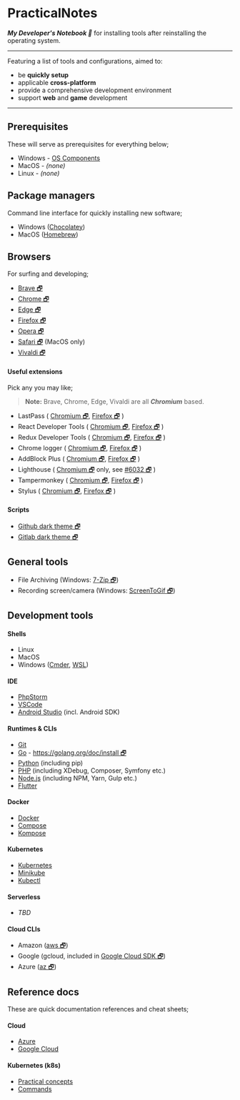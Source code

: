 # PracticalNotes
___My Developer's Notebook 📓___ 
for installing tools after reinstalling the operating system.

---

Featuring a list of tools and configurations, aimed to:
- be __quickly setup__
- applicable __cross-platform__
- provide a comprehensive development environment
- support __web__ and __game__ development

---

## Prerequisites

These will serve as prerequisites for everything below;

- Windows - [OS Components](./OsComponents/Windows.md)
- MacOS - _(none)_
- Linux - _(none)_

## Package managers

Command line interface for quickly installing new software;

- Windows ([Chocolatey](./PackageManagers/Chocolatey.md))
- MacOS ([Homebrew](./PackageManagers/Homebrew.md))

## Browsers

For surfing and developing;

- [Brave 🗗](https://brave.com/)
- [Chrome 🗗](https://www.google.com/chrome/)
- [Edge 🗗](https://www.microsoft.com/edge)
- [Firefox 🗗](https://www.mozilla.org)
- [Opera 🗗](https://www.opera.com)
- [Safari 🗗](https://www.apple.com/safari/) (MacOS only)
- [Vivaldi 🗗](Browsers/Vivaldi.md)

#### Useful extensions

Pick any you may like;

> __Note:__ Brave, Chrome, Edge, Vivaldi are all ___Chromium___ based.

- LastPass 
(
[Chromium 🗗](https://chrome.google.com/webstore/detail/lastpass-free-password-ma/hdokiejnpimakedhajhdlcegeplioahd),
[Firefox 🗗](https://addons.mozilla.org/en-GB/firefox/addon/lastpass-password-manager/)
)
- React Developer Tools (
[Chromium 🗗](https://chrome.google.com/webstore/detail/react-developer-tools/fmkadmapgofadopljbjfkapdkoienihi),
[Firefox 🗗](https://addons.mozilla.org/en-GB/firefox/addon/react-devtools/)
)
- Redux Developer Tools (
[Chromium 🗗](https://chrome.google.com/webstore/detail/redux-devtools/lmhkpmbekcpmknklioeibfkpmmfibljd),
[Firefox 🗗](https://addons.mozilla.org/en-GB/firefox/addon/reduxdevtools/)
)
- Chrome logger (
[Chromium 🗗](https://chrome.google.com/webstore/detail/chrome-logger/noaneddfkdjfnfdakjjmocngnfkfehhd),
[Firefox 🗗](https://addons.mozilla.org/en-GB/firefox/addon/chromelogger/)
)
- AddBlock Plus (
[Chromium 🗗](https://chrome.google.com/webstore/detail/adblock-plus/cfhdojbkjhnklbpkdaibdccddilifddb),
[Firefox 🗗](https://addons.mozilla.org/en-GB/firefox/addon/adblock-plus)
)
- Lighthouse (
[Chromium 🗗](https://chrome.google.com/webstore/detail/lighthouse/blipmdconlkpinefehnmjammfjpmpbjk?hl=en) only, see
[#6032 🗗](https://github.com/GoogleChrome/lighthouse/issues/6032)
)
- Tampermonkey (
[Chromium 🗗](https://chrome.google.com/webstore/detail/tampermonkey/dhdgffkkebhmkfjojejmpbldmpobfkfo?hl=en), 
[Firefox 🗗](https://addons.mozilla.org/en-GB/firefox/addon/tampermonkey/)
)
- Stylus (
[Chromium 🗗](https://chrome.google.com/webstore/detail/stylus/clngdbkpkpeebahjckkjfobafhncgmne?hl=en), 
[Firefox 🗗](https://addons.mozilla.org/en-GB/firefox/addon/styl-us/)
)

#### Scripts

- [Github dark theme 🗗](https://github.com/StylishThemes/GitHub-Dark-Script/blob/master/README.md)
- [Gitlab dark theme 🗗](https://gitlab.com/vednoc/dark-gitlab)

## General tools

- File Archiving (Windows: [7-Zip 🗗](https://www.7-zip.org/download.html))
- Recording screen/camera (Windows: [ScreenToGif 🗗](https://github.com/NickeManarin/ScreenToGif))

## Development tools
   
[//]: # (Note that the order of these does matter, when seperated by a new line)

[//]: # (Dependencies: none)
#### Shells

- Linux
- MacOS
- Windows ([Cmder](./Shells/Cmder.md), [WSL](./Shells/Wsl.md))

[//]: # (Dependencies: Shells)
#### IDE
- [PhpStorm](Ide/PhpStorm.md)
- [VSCode](Ide/VsCode.md)
- [Android Studio](Ide/AndroidStudio.md) (incl. Android SDK)
   
[//]: # (Dependencies: WSL)
#### Runtimes & CLIs
- [Git](./DevTools/Git.md)
- [Go](./DevTools/GoLang.md) - [https://golang.org/doc/install 🗗](https://golang.org/doc/install)
- [Python](./DevTools/Python.md) (including pip)
- [PHP](./DevTools/Php.md) (including XDebug, Composer, Symfony etc.)
- [Node.js](./DevTools/Node.md) (including NPM, Yarn, Gulp etc.)
- [Flutter](./DevTools/Flutter.md)

[//]: # (Dependencies: Go)
#### Docker
- [Docker](./DevTools/Docker.md)
- [Compose](./DevTools/Docker.md#Install-Compose-Docker-Composer)
- [Kompose](./DevTools/Docker.md#Install-Kompose-Kubernetes-Composer)

[//]: # (Dependencies: Hypervisor)
#### Kubernetes 
- [Kubernetes](./DevTools/K8s.md)
- [Minikube](./DevTools/K8s.md#Install-Minikube)
- [Kubectl](./DevTools/K8s.md#Install-Kubectl)

#### Serverless
- _TBD_

[//]: # (Dependencies: none)
#### Cloud CLIs
 - Amazon ([aws 🗗](https://aws.amazon.com/cli/))
 - Google (gcloud, included in [Google Cloud SDK 🗗](https://cloud.google.com/sdk/install))
 - Azure ([az 🗗](https://docs.microsoft.com/en-us/cli/azure/install-azure-cli?view=azure-cli-latest))

 
## Reference docs

These are quick documentation references and cheat sheets;

#### Cloud
 - [Azure](Reference/Cloud/Azure.md)
 - [Google Cloud](Reference/Cloud/Google.md)
 
#### Kubernetes (k8s)
 - [Practical concepts](Reference/K8s/PracticalConcepts.md)
 - [Commands](Reference/K8s/Commands.md)
